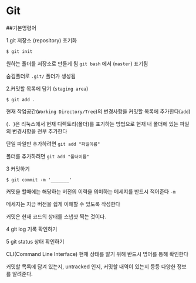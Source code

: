 # Git

##기본명령어

1.git 저장소 (repository) 초기화
```bash
$ git init
```

원하는 폴더를 저장소로 만들게 됨 `git bash` 에서 (`master`) 표기됨

숨김폴더로 `.git/` 폴더가 생성됨



2.커밋할 목록에 담기 (`staging area`)

```
$ git add . 
```
현재 작업공간(`Working Directory/Tree`)의 변경사항을
커밋할 목록에 추가한다(`add`)

(` .  `)은 리눅스에서 현재 디렉토리(폴더)를 표기하는 방법으로 
현재 내 폴더에 있는 파일의 변경사항을 전부 추가한다

단일 파일만 추가하려면 `git add "파일이름"`

폴더를 추가하려면 `git add "폴더이름"` 

3 커밋하기
```
$ git commit -m '_______' 
```
커밋을 할때에는 해당하는 버전의 이력을 의미하는 메세지를 
반드시 적어준다 `-m`

메세지는 지금 버전을 쉽게 이해할 수 있도록 작성한다

커밋은 현재 코드의 상태를 스냅샷 찍는 것이다.

4 git log 기록 확인하기

5 git status 상태 확인하기

CLI(Command Line Interface) 현재 상태를 알기 위해 반드시
명어를 통해 확인한다

커밋할 목록에 담겨 있는지, untracked 인지, 커밋할 내역이 
있는지 등등 다양한 정보를 알려준다. 
